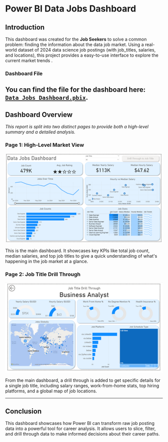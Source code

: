 # Power BI Data Jobs Dashboard
## Introduction

This dashboard was created for the **Job Seekers** to solve a common problem: finding the information about the data job market. Using a real-world dataset of 2024 data science job postings (with job_titles, salaries, and locations), this project provides a easy-to-use interface to explore the current market trends .

### Dashboard File
You can find the file for the dashboard here: [`Data_Jobs_Dashboard.pbix`](Data_Jobs_Dashboard.pbix).  
---

## Dashboard Overview

*This report is split into two distinct pages to provide both a high-level summary and a detailed analysis.*

### Page 1: High-Level Market View

![Data Jobs Dashboard Page 1](/image1.png)  

This is the main dashboard. It showcases key KPIs like total job count, median salaries, and top job titles to give a quick understanding of what's happening in the job market at a glance.

### Page 2: Job Title Drill Through

![Data Jobs Dashboard Page 2](/image2.png)  

From the main dashboard, a drill through is added to get specific details for a single job title, including salary ranges, work-from-home stats, top hiring platforms, and a global map of job locations.

---

## Conclusion

This dashboard showcases how Power BI can transform raw job posting data into a powerful tool for career analysis. It allows users to slice, filter, and drill through data to make informed decisions about their career paths.

